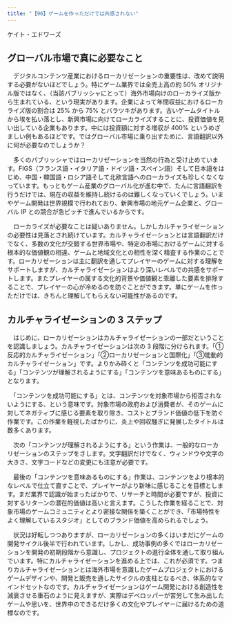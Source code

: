 ```yaml
---
title: "【96】ゲームを作っただけでは共感されない"
---
```



ケイト・エドワーズ


## グローバル市場で真に必要なこと

　デジタルコンテンツ産業におけるローカリゼーションの重要性は、改めて説明する必要がないほどでしょう。特にゲーム業界では全売上高の約 50% オリジナル版ではなく、（当該パブリッシャにとって）海外市場向けのローカライズ版から生まれている、という現実があります。企業によって年間収益におけるローカライズ版の割合は 25% から 75% とバラツキがあります。古いゲームタイトルから埃を払い落とし、新興市場に向けてローカライズすることに、投資価値を見い出している企業もあります。中には投資額に対する増収が 400% というめざましい例もあるほどです。ではグローバル市場に乗り出すために、言語翻訳以外に何が必要なのでしょうか？

　多くのパブリッシャではローカリゼーションを当然の行為と受け止めています。FIGS（フランス語・イタリア語・ドイツ語・スペイン語）そして日本語をはじめ、中国・韓国語・ロシア語そして北欧言語へのローカライズも珍しくなくなっています。もっともゲーム産業のグローバル化が進む中で、たんに言語翻訳を行うだけでは、現在の収益を維持し続けるのは難しくなっていくでしょう。いまやゲーム開発は世界規模で行われており、新興市場の地元ゲーム企業と、グローバル IP との競合が急ピッチで進んでいるからです。

　ローカライズが必要なことは疑いありません。しかしカルチャライゼーションの必要性は見落とされ続けています。カルチャライゼーションとは言語翻訳だけでなく、多数の文化が交錯する世界市場や、特定の市場におけるゲームに対する根本的な価値観の相違、ゲームと地域文化との相性を深く精査する作業のことです。ローカリゼーションは主に翻訳を通してプレイヤーのゲームに対する理解をサポートしますが、カルチャライゼーションはより深いレベルでの共感をサポートします。またプレイヤーの属する文化的背景や価値観と乖離した要素を排除することで、プレイヤーの心が冷めるのを防ぐことができます。単にゲームを作っただけでは、きちんと理解してもらえない可能性があるのです。

## カルチャライゼーションの 3 ステップ

　はじめに、ローカリゼーションはカルチャライゼーションの一部だということを認識しましょう。カルチャライゼーションは次の 3 段階に分けられます。「①反応的カルチャライゼーション」「②ローカリゼーションと国際化」「③能動的カルチャライゼーション」です。よりかみ砕くと「コンテンツを成功可能にする」「コンテンツが理解されるようにする」「コンテンツを意味あるものにする」となります。

　「コンテンツを成功可能にする」とは、コンテンツを対象市場から拒否されないようにする、という意味です。対象市場の政府および消費者が、そのゲームに対してネガティブに感じる要素を取り除き、コストとブランド価値の低下を防ぐ作業です。この作業を軽視したばかりに、炎上や回収騒ぎに発展したタイトルは数多くあります。

　次の「コンテンツが理解されるようにする」という作業は、一般的なローカリゼーションのステップをさします。文字翻訳だけでなく、ウィンドウや文字の大きさ、文字コードなどの変更にも注意が必要です。

　最後の「コンテンツを意味あるものにする」作業は、コンテンツをより根本的なレベルで仕立て直すことで、プレイヤーがより新味に感じることを目標とします。まだ業界で認識が始まったばかりで、リサーチと時間が必要ですが、投資に対するリターンの潜在的価値は高いと言えます。こうした作業を経ることで、対象市場のゲームコミュニティとより密接な関係を築くことができ、「市場特性をよく理解しているスタジオ」としてのブランド価値を高められるでしょう。

　状況は好転しつつありますが、ローカリゼーションの多くはいまだにゲームの開発サイクル後半で行われています。しかし、成功事例の多くではローカリゼーションを開発の初期段階から意識し、プロジェクトの進行全体を通して取り組んでいます。特にカルチャライゼーションを進める上では、これが必須です。つまりカルチャライゼーションとは海外市場を意識したゲームプロジェクトにおけるゲームデザインや、開発と販売を通したサイクルの支柱となるべき、体系的なマインドセットなのです。カルチャライゼーションはゲーム開発における創造性を減衰させる重石のように見えますが、実際はデベロッパーが苦労して生み出したゲームや思いを、世界中のできるだけ多くの文化やプレイヤーに届けるための道標なのです。
